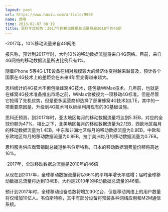 ```yaml
---
layout: post
url: https://www.huxiu.com/article/9998
name: 虎嗅
time: 2013-02-07 08:19
title: 思科年度报告：2017年的移动数据总流量将是2010年的46倍
---
```

-2017年，10%移动流量来自4G网络

报告称，预计到2017年时，大约10%的移动数据流量将来自4G网络。目前，来自4G网络的移动数据流量所占比例只有1%。

随着iPhone 5等4G LTE设备在相对规模较大的经济体变得越来越普及，预计各个国家在4G技术上的差距会在未来4年里变得越来越大。

思科统计的4G技术不但包括蜂窝4G技术，还包括WiMax技术。几年前，也就是在蜂窝4G技术准备推出市场之前，WiMax曾被视为一项移动4G标准。但是尽管它抢得了先机优势，但是更多运营商却选择了部署蜂窝4G技术如LTE，其中的一项重要原因是，升级到4G技术可以继续利用现有的3G基础设施。

思科还预测，到2017年时，亚太地区每月的移动数据流量将达到5.3EB，对应的全球份额为47%。相比之下，北美地区每月的移动数据流量为2.1EB，西欧地区每月的移动数据流量为1.4EB。中东和非洲地区每月的移动数据流量为0.9EB，中欧和东欧地区每月的移动数据流量为0.8EB，拉丁美洲每月的移动数据流量为0.7EB。

思科服务供应商营销副总裁道格韦伯斯特称，日本的移动数据消费量份额将高达16%。

-2017年，全球移动数据总流量是2010年的46倍

从现在到2017年，全球移动数据流量将以66%的平均年增长率递增；届时全球移动数据总流量将达到134EB，大约是2010年的移动数据总流量的46倍。

预计到2017年时，全球移动设备总数将增加30亿台，但是移动网络上的用户数量将仅增加10亿人。韦伯斯特称，其中有部分设备将预装各种网络应用和M2M通信系统。

